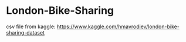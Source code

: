 # London-Bike-Sharing
csv file from kaggle: https://www.kaggle.com/hmavrodiev/london-bike-sharing-dataset
